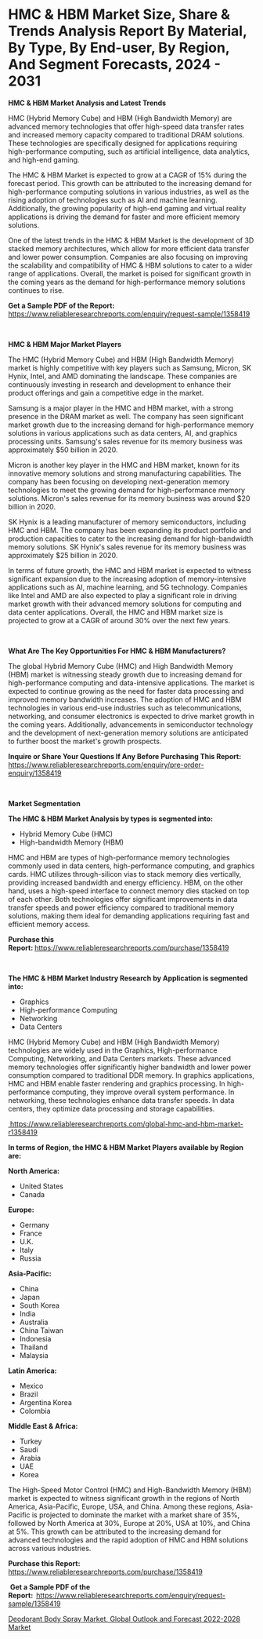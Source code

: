<p><h1>HMC & HBM Market Size, Share & Trends Analysis Report By Material, By Type, By End-user, By Region, And Segment Forecasts, 2024 - 2031</h1></p><p><strong>HMC & HBM Market Analysis and Latest Trends</strong></p>
<p><p>HMC (Hybrid Memory Cube) and HBM (High Bandwidth Memory) are advanced memory technologies that offer high-speed data transfer rates and increased memory capacity compared to traditional DRAM solutions. These technologies are specifically designed for applications requiring high-performance computing, such as artificial intelligence, data analytics, and high-end gaming.</p><p>The HMC & HBM Market is expected to grow at a CAGR of 15% during the forecast period. This growth can be attributed to the increasing demand for high-performance computing solutions in various industries, as well as the rising adoption of technologies such as AI and machine learning. Additionally, the growing popularity of high-end gaming and virtual reality applications is driving the demand for faster and more efficient memory solutions.</p><p>One of the latest trends in the HMC & HBM Market is the development of 3D stacked memory architectures, which allow for more efficient data transfer and lower power consumption. Companies are also focusing on improving the scalability and compatibility of HMC & HBM solutions to cater to a wider range of applications. Overall, the market is poised for significant growth in the coming years as the demand for high-performance memory solutions continues to rise.</p></p>
<p><strong>Get a Sample PDF of the Report:&nbsp;</strong> <a href="https://www.reliableresearchreports.com/enquiry/request-sample/1358419">https://www.reliableresearchreports.com/enquiry/request-sample/1358419</a></p>
<p>&nbsp;</p>
<p><strong>HMC & HBM Major Market Players</strong></p>
<p><p>The HMC (Hybrid Memory Cube) and HBM (High Bandwidth Memory) market is highly competitive with key players such as Samsung, Micron, SK Hynix, Intel, and AMD dominating the landscape. These companies are continuously investing in research and development to enhance their product offerings and gain a competitive edge in the market.</p><p>Samsung is a major player in the HMC and HBM market, with a strong presence in the DRAM market as well. The company has seen significant market growth due to the increasing demand for high-performance memory solutions in various applications such as data centers, AI, and graphics processing units. Samsung's sales revenue for its memory business was approximately $50 billion in 2020.</p><p>Micron is another key player in the HMC and HBM market, known for its innovative memory solutions and strong manufacturing capabilities. The company has been focusing on developing next-generation memory technologies to meet the growing demand for high-performance memory solutions. Micron's sales revenue for its memory business was around $20 billion in 2020.</p><p>SK Hynix is a leading manufacturer of memory semiconductors, including HMC and HBM. The company has been expanding its product portfolio and production capacities to cater to the increasing demand for high-bandwidth memory solutions. SK Hynix's sales revenue for its memory business was approximately $25 billion in 2020.</p><p>In terms of future growth, the HMC and HBM market is expected to witness significant expansion due to the increasing adoption of memory-intensive applications such as AI, machine learning, and 5G technology. Companies like Intel and AMD are also expected to play a significant role in driving market growth with their advanced memory solutions for computing and data center applications. Overall, the HMC and HBM market size is projected to grow at a CAGR of around 30% over the next few years.</p></p>
<p>&nbsp;</p>
<p><strong>What Are The Key Opportunities For HMC & HBM Manufacturers?</strong></p>
<p><p>The global Hybrid Memory Cube (HMC) and High Bandwidth Memory (HBM) market is witnessing steady growth due to increasing demand for high-performance computing and data-intensive applications. The market is expected to continue growing as the need for faster data processing and improved memory bandwidth increases. The adoption of HMC and HBM technologies in various end-use industries such as telecommunications, networking, and consumer electronics is expected to drive market growth in the coming years. Additionally, advancements in semiconductor technology and the development of next-generation memory solutions are anticipated to further boost the market's growth prospects.</p></p>
<p><strong>Inquire or Share Your Questions If Any Before Purchasing This Report:</strong> <a href="https://www.reliableresearchreports.com/enquiry/pre-order-enquiry/1358419">https://www.reliableresearchreports.com/enquiry/pre-order-enquiry/1358419</a></p>
<p>&nbsp;</p>
<p><strong>Market Segmentation</strong></p>
<p><strong>The HMC & HBM Market Analysis by types is segmented into:</strong></p>
<p><ul><li>Hybrid Memory Cube (HMC)</li><li>High-bandwidth Memory (HBM)</li></ul></p>
<p><p>HMC and HBM are types of high-performance memory technologies commonly used in data centers, high-performance computing, and graphics cards. HMC utilizes through-silicon vias to stack memory dies vertically, providing increased bandwidth and energy efficiency. HBM, on the other hand, uses a high-speed interface to connect memory dies stacked on top of each other. Both technologies offer significant improvements in data transfer speeds and power efficiency compared to traditional memory solutions, making them ideal for demanding applications requiring fast and efficient memory access.</p></p>
<p><strong>Purchase this Report:&nbsp;</strong><a href="https://www.reliableresearchreports.com/purchase/1358419">https://www.reliableresearchreports.com/purchase/1358419</a></p>
<p>&nbsp;</p>
<p><strong>The HMC & HBM Market Industry Research by Application is segmented into:</strong></p>
<p><ul><li>Graphics</li><li>High-performance Computing</li><li>Networking</li><li>Data Centers</li></ul></p>
<p><p>HMC (Hybrid Memory Cube) and HBM (High Bandwidth Memory) technologies are widely used in the Graphics, High-performance Computing, Networking, and Data Centers markets. These advanced memory technologies offer significantly higher bandwidth and lower power consumption compared to traditional DDR memory. In graphics applications, HMC and HBM enable faster rendering and graphics processing. In high-performance computing, they improve overall system performance. In networking, these technologies enhance data transfer speeds. In data centers, they optimize data processing and storage capabilities.</p></p>
<p><a href="https://www.reliableresearchreports.com/global-hmc-and-hbm-market-r1358419">&nbsp;https://www.reliableresearchreports.com/global-hmc-and-hbm-market-r1358419</a></p>
<p><strong>In terms of Region, the HMC & HBM Market Players available by Region are:</strong></p>
<p>
    <p> <strong> North America: </strong>
        <ul>
            <li>United States</li>
            <li>Canada</li>
        </ul>
        </p> 
    <p> <strong> Europe: </strong>
        <ul>
            <li>Germany</li>
            <li>France</li>
            <li>U.K.</li>
            <li>Italy</li>
            <li>Russia</li>
        </ul>
        </p> 
    <p> <strong> Asia-Pacific: </strong>
        <ul>
            <li>China</li>
            <li>Japan</li>
            <li>South Korea</li>
            <li>India</li>
            <li>Australia</li>
            <li>China Taiwan</li>
            <li>Indonesia</li>
            <li>Thailand</li>
            <li>Malaysia</li>
        </ul>
        </p> 
    <p> <strong> Latin America: </strong>
        <ul>
            <li>Mexico</li>
            <li>Brazil</li>
            <li>Argentina Korea</li>
            <li>Colombia</li>
        </ul>
        </p> 
    <p> <strong> Middle East & Africa: </strong>
        <ul>
            <li>Turkey</li>
            <li>Saudi</li>
            <li>Arabia</li>
            <li>UAE</li>
            <li>Korea</li>
        </ul>
    </p>
    </p>
<p><p>The High-Speed Motor Control (HMC) and High-Bandwidth Memory (HBM) market is expected to witness significant growth in the regions of North America, Asia-Pacific, Europe, USA, and China. Among these regions, Asia-Pacific is projected to dominate the market with a market share of 35%, followed by North America at 30%, Europe at 20%, USA at 10%, and China at 5%. This growth can be attributed to the increasing demand for advanced technologies and the rapid adoption of HMC and HBM solutions across various industries.</p></p>
<p><strong>Purchase this Report: </strong><a href="https://www.reliableresearchreports.com/purchase/1358419">https://www.reliableresearchreports.com/purchase/1358419</a></p>
<p>&nbsp;<strong>Get a Sample PDF of the Report:&nbsp;&nbsp;</strong><a href="https://www.reliableresearchreports.com/enquiry/request-sample/1358419">https://www.reliableresearchreports.com/enquiry/request-sample/1358419</a></p>
<p><strong></strong></p>
<p><p><a href="https://github.com/traceygray97887/Market-Research-Report-List-1/blob/main/deodorant-body-spray-market-global-outlook-and-forecast-2022-2028-market.md">Deodorant Body Spray Market, Global Outlook and Forecast 2022-2028 Market</a></p></p>